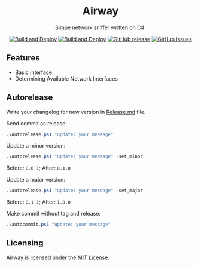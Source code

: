<div align="center">
<h1>Airway</h1>

Simpe network sniffer written on C#.

[![Build and Deploy](https://github.com/light-hat/airway/actions/workflows/any.yml/badge.svg)](https://github.com/light-hat/airway/actions/workflows/any.yml/badge.svg)
[![Build and Deploy](https://github.com/light-hat/airway/actions/workflows/release.yml/badge.svg)](https://github.com/light-hat/airway/actions/workflows/release.yml/badge.svg)
[![GitHub release](https://img.shields.io/github/v/release/light-hat/airway.svg)](https://GitHub.com/light-hat/airway/releases/)
[![GitHub issues](https://img.shields.io/github/issues/light-hat/airway.svg)](https://GitHub.com/light-hat/airway/issues/)

</div>

## Features

- Basic interface
- Determining Available Network Interfaces

## Autorelease

Write your changelog for new version in [Release.md](Release.md) file.

Send commit as release:

```powershell
.\autorelease.ps1 "update: your message"
```

Update a minor version:

```powershell
.\autorelease.ps1 "update: your message" -set_minor
```

Before: `0.0.1`;
After:  `0.1.0`

Update a major version:

```powershell
.\autorelease.ps1 "update: your message" -set_major
```

Before: `0.1.1`;
After:  `1.0.0`

Make commit without tag and release:

```powershell
.\autocommit.ps1 "update: your message"
```

## Licensing

Airway is licensed under the [MIT License](https://github.com/light-hat/airway/blob/master/LICENSE).

